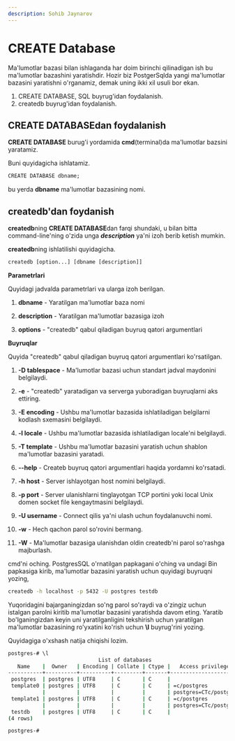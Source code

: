 ```yaml
---
description: Sohib Jaynarov
---
```

# CREATE Database

Ma'lumotlar bazasi bilan ishlaganda har doim birinchi qilinadigan ish bu ma'lumotlar bazashini yaratishdir. Hozir biz PostgerSqlda yangi ma'lumotlar bazasini yaratishni o'rganamiz, demak uning ikki xil usuli bor ekan.

1. CREATE DATABASE, SQL buyrug'idan foydalanish.
2. createdb buyrug'idan foydalanish.

## CREATE DATABASEdan foydalanish

**CREATE DATABASE** burug'i yordamida **cmd**(terminal)da ma'lumotlar bazsini yaratamiz.

Buni quyidagicha ishlatamiz.

```cmd
CREATE DATABASE dbname;
```

bu yerda **dbname** ma'lumotlar bazasining nomi.

## createdb'dan foydanish

**createdb**ning **CREATE DATABASE**dan farqi shundaki, u bilan bitta command-line'ning o'zida unga ***description*** ya'ni izoh berib ketish mumkin.

**createdb**ning ishlatilishi quyidagicha.

```cmd
createdb [option...] [dbname [description]]
```

**Parametrlari**

Quyidagi jadvalda parametrlari va ularga izoh berilgan.

1. **dbname** - Yaratilgan ma'lumotlar baza nomi 

2. **description** - Yaratilgan ma'lumotlar bazasiga izoh 

3. **options** - "createdb" qabul qiladigan buyruq qatori argumentlari

**Buyruqlar**

Quyida "createdb" qabul qiladigan buyruq qatori argumentlari ko'rsatilgan.

1. **-D tablespace** - Ma'lumotlar bazasi uchun standart jadval maydonini belgilaydi.

2. **-e** - "createdb" yaratadigan va serverga yuboradigan buyruqlarni aks ettiring.

3. **-E encoding** - Ushbu ma'lumotlar bazasida ishlatiladigan belgilarni kodlash sxemasini belgilaydi.

4. **-l locale** - Ushbu ma'lumotlar bazasida ishlatiladigan locale'ni belgilaydi.

5. **-T template** - Ushbu ma'lumotlar bazasini yaratish uchun shablon ma'lumotlar bazasini yaratadi.

6. **--help** - Createb buyruq qatori argumentlari haqida yordamni ko'rsatadi.

7. **-h host** - Server ishlayotgan host nomini belgilaydi.

8. **-p port** - Server ulanishlarni tinglayotgan TCP portini yoki local Unix domen socket file kengaytmasini belgilaydi.

9. **-U username** - Connect qilis ya'ni ulash uchun foydalanuvchi nomi.

10. **-w** - Hech qachon parol so'rovini bermang.

11. **-W** - Ma'lumotlar bazasiga ulanishdan oldin createdb'ni parol so'rashga majburlash.

cmd'ni oching. PostgresSQL o'rnatilgan papkagani o'ching va undagi Bin papkasiga kirib, ma'lumotlar bazasini yaratish uchun quyidagi buyruqni yozing,

```cmd
createdb -h localhost -p 5432 -U postgres testdb
```

Yuqoridagini bajarganingizdan so'ng parol so'raydi va o'zingiz uchun istalgan parolni kiritib ma'lumotlar bazasini yaratishda davom eting.
Yaratib bo'lganingizdan keyin uni yaratilganligini tekshirish uchun yaratilgan ma'lumotlar bazasining ro'yxatini ko'rish uchun **\l** buyrug'rini yozing.

Quyidagiga o'xshash natija chiqishi lozim.

```cmd
postgres-# \l
                             List of databases
   Name    |  Owner   | Encoding | Collate | Ctype |   Access privileges   
-----------+----------+----------+---------+-------+-----------------------
 postgres  | postgres | UTF8     | C       | C     | 
 template0 | postgres | UTF8     | C       | C     | =c/postgres          +
           |          |          |         |       | postgres=CTc/postgres
 template1 | postgres | UTF8     | C       | C     | =c/postgres          +
           |          |          |         |       | postgres=CTc/postgres
 testdb    | postgres | UTF8     | C       | C     | 
(4 rows)

postgres-# 
```
